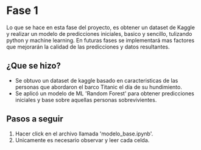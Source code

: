 # Fase 1
Lo que se hace en esta fase del proyecto, es obtener un dataset de Kaggle y realizar un modelo de predicciones iniciales, basico y sencillo, tulizando python y machine learning.
En futuras fases se implementará mas factores que mejorarán la calidad de las predicciones y datos resultantes.

## ¿Que se hizo?
+ Se obtuvo un dataset de kaggle basado en caracteristicas de las personas que abordaron el barco Titanic el día de su hundimiento.
+ Se aplicó un modelo de ML 'Random Forest' para obtener predicciones iniciales y base sobre aquellas personas sobrevivientes.


## Pasos a seguir
1. Hacer click en el archivo llamada 'modelo_base.ipynb'.
2. Unicamente es necesario observar y leer cada celda.

